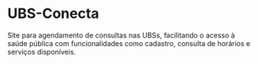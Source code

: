 # UBS-Conecta
Site para agendamento de consultas nas UBSs, facilitando o acesso à saúde pública com funcionalidades como cadastro, consulta de horários e serviços disponíveis.

